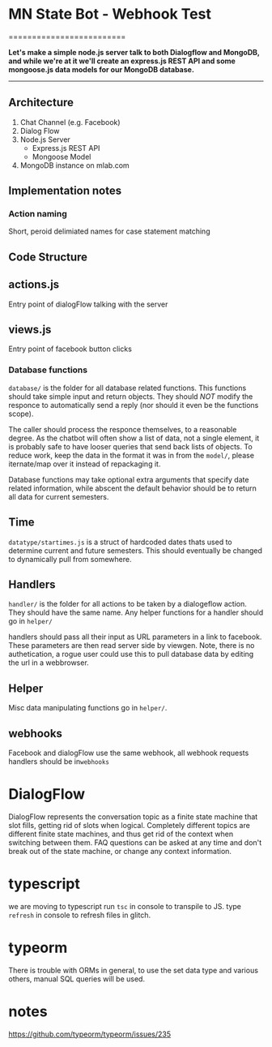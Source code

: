 # MN State Bot - Webhook Test
=========================

**Let's make a simple node.js server talk to both Dialogflow and MongoDB, and while we're at it we'll create an express.js REST API and some mongoose.js data models for our MongoDB database.**

-------------------

## Architecture
1. Chat Channel (e.g. Facebook)
2. Dialog Flow
3. Node.js Server
    * Express.js REST API
    * Mongoose Model
4. MongoDB instance on mlab.com

## Implementation notes
### Action naming
Short, peroid delimiated names for case statement matching

## Code Structure

## actions.js
Entry point of dialogFlow talking with the server

## views.js
Entry point of facebook button clicks

### Database functions
`database/` is the folder for all database related functions.
This functions should take simple input and return objects.
They should *NOT* modify the responce to automatically send a reply (nor should it even be the functions scope).

The caller should process the responce themselves, to a reasonable degree. As the chatbot will often show a list of data, not a single element, it is probably safe to have looser queries that send back lists of objects. To reduce work, keep the data in the format it was in from the `model/`, please 
iternate/map over it instead of repackaging it.

Database functions may take optional extra arguments that specify date related information, while abscent the default behavior should be to return all data for current semesters.


## Time
`datatype/startimes.js` is a struct of hardcoded dates thats used to determine current and future semesters. This should eventually be changed to dynamically pull from somewhere. 

## Handlers

`handler/` is the folder for all actions to be taken by a dialogeflow action. They should have the same name. Any helper functions for a handler should go in `helper/`

handlers should pass all their input as URL parameters in a link to facebook.
These parameters are then read server side by viewgen.
Note, there is no authetication, a rogue user could use this to pull database data by editing the url in a webbrowser. 


## Helper
Misc data manipulating functions go in `helper/`.



## webhooks
Facebook and dialogFlow use the same webhook, all webhook requests handlers should be in`webhooks`


# DialogFlow
DialogFlow represents the conversation topic as a finite state machine that slot fills, getting rid of slots when logical.
Completely different topics are different finite state machines, and thus get rid of the context when switching between them.
FAQ questions can be asked at any time and don't break out of the state machine, or change any context information.


# typescript

we are moving to typescript
run `tsc` in console to transpile to JS.
type `refresh` in console to refresh files in glitch.

# typeorm

There is trouble with ORMs in general, to use the set data type and various others, manual SQL queries will be used.


# notes

https://github.com/typeorm/typeorm/issues/235